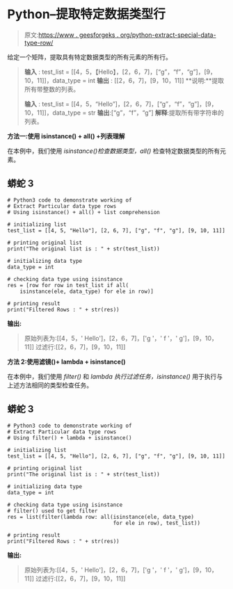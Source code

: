 # Python–提取特定数据类型行

> 原文:[https://www . geesforgeks . org/python-extract-special-data-type-row/](https://www.geeksforgeeks.org/python-extract-particular-data-type-rows/)

给定一个矩阵，提取具有特定数据类型的所有元素的所有行。

> **输入** : test_list = [[4，5，【Hello】，[2，6，7]，[“g”，“f”，“g”]，[9，10，11]]，data_type = int
> **输出** : [[2，6，7]，[9，10，11]]
> **说明:**提取所有带整数的列表。
> 
> **输入** : test_list = [[4，5，“Hello”]，[2，6，7]，[“g”，“f”，“g”]，[9，10，11]]，data_type = str
> **输出**:[“g”，“f”，“g”]
> **解释**:提取所有带字符串的列表。

**方法一:使用 isinstance() + all() +列表理解**

在本例中，我们使用 *isinstance()检查数据类型，all()* 检查特定数据类型的所有元素。

## 蟒蛇 3

```
# Python3 code to demonstrate working of
# Extract Particular data type rows
# Using isinstance() + all() + list comprehension

# initializing list
test_list = [[4, 5, "Hello"], [2, 6, 7], ["g", "f", "g"], [9, 10, 11]]

# printing original list
print("The original list is : " + str(test_list))

# initializing data type
data_type = int

# checking data type using isinstance
res = [row for row in test_list if all(
    isinstance(ele, data_type) for ele in row)]

# printing result
print("Filtered Rows : " + str(res))
```

**输出:**

> 原始列表为:[[4，5，' Hello']，[2，6，7]，['g '，' f '，' g']，[9，10，11]]
> 过滤行:[[2，6，7]，[9，10，11]]

**方法 2:使用滤镜()+ lambda + isinstance()**

在本例中，我们使用 *filter()* 和 *lambda 执行过滤任务，isinstance()* 用于执行与上述方法相同的类型检查任务。

## 蟒蛇 3

```
# Python3 code to demonstrate working of
# Extract Particular data type rows
# Using filter() + lambda + isinstance()

# initializing list
test_list = [[4, 5, "Hello"], [2, 6, 7], ["g", "f", "g"], [9, 10, 11]]

# printing original list
print("The original list is : " + str(test_list))

# initializing data type
data_type = int

# checking data type using isinstance
# filter() used to get filter
res = list(filter(lambda row: all(isinstance(ele, data_type)
                                  for ele in row), test_list))

# printing result
print("Filtered Rows : " + str(res))
```

**输出:**

> 原始列表为:[[4，5，' Hello']，[2，6，7]，['g '，' f '，' g']，[9，10，11]]
> 过滤行:[[2，6，7]，[9，10，11]]